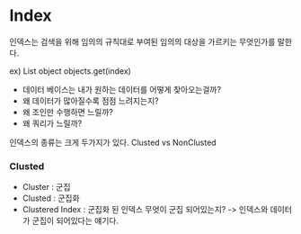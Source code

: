 # Index
  인덱스는 검색을 위해 임의의 규칙대로 부여된 임의의 대상을 가르키는 무엇인가를 말한다.

  ex) List<Object> object
  objects.get(index)
  
  - 데이터 베이스는 내가 원하는 데이터를 어떻게 찾아오는걸까?
  - 왜 데이터가 많아질수록 점점 느려지는지?
  - 왜 조인만 수행하면 느릴까?
  - 왜 쿼리가 느릴까?
  
  인덱스의 종류는 크게 두가지가 있다.
  Clusted vs NonClusted
  ### Clusted
  - Cluster : 군집
  - Clusted : 군집화
  - Clustered Index : 군집화 된 인덱스
  무엇이 군집 되어있는지? -> 인덱스와 데이터가 군집이 되어있다는 얘기다.
  

  
